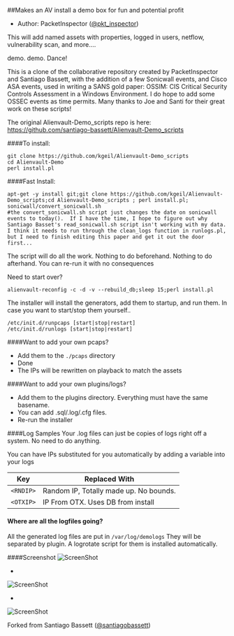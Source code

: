 ##Makes an AV install a demo box for fun and potential profit

- Author: PacketInspector ([@pkt_inspector](https://twitter.com/pkt_inspector))

This will add named assets with properties, logged in users, netflow, vulnerability scan, and more....

demo. demo. Dance!

This is a clone of the collaborative repository created by PacketInspector and Santiago Bassett, with the addition of a few Sonicwall events, and Cisco ASA events, used in writing a SANS gold paper: OSSIM: CIS Critical Security Controls Assessment in a Windows Environment.  I do hope to add some OSSEC events as time permits.  Many thanks to Joe and Santi for their great work on these scripts!

The original Alienvault-Demo_scripts repo is here:  https://github.com/santiago-bassett/Alienvault-Demo_scripts

####To install:

```
git clone https://github.com/kgeil/Alienvault-Demo_scripts
cd Alienvault-Demo
perl install.pl
```
####Fast Install:
```
apt-get -y install git;git clone https://github.com/kgeil/Alienvault-Demo_scripts;cd Alienvault-Demo_scripts ; perl install.pl; sonicwall/convert_sonicwall.sh 
#the convert_sonicwall.sh script just changes the date on sonicwall events to today().  If I have the time, I hope to figure out why Santiago Basset's read_sonicwall.sh script isn't working with my data.  I think it needs to run through the clean_logs function in runlogs.pl, but I need to finish editing this paper and get it out the door first...
```

The script will do all the work. Nothing to do beforehand. Nothing to do afterhand.
You can re-run it with no consequences

Need to start over?

```
alienvault-reconfig -c -d -v --rebuild_db;sleep 15;perl install.pl
```

The installer will install the generators, add them to startup, and run them.  In case you want to start/stop them yourself..

```
/etc/init.d/runpcaps [start|stop|restart]
/etc/init.d/runlogs [start|stop|restart]
```
####Want to add your own pcaps?

- Add them to the `./pcaps` directory
- Done
- The IPs will be rewritten on playback to match the assets

####Want to add your own plugins/logs?
- Add them to the plugins directory.  Everything must have the same basename.  
- You can add .sql/.log/.cfg files.
- Re-run the installer

####Log Samples
Your .log files can just be copies of logs right off a system.  No need to do anything.

You can have IPs substituted for you automatically by adding a variable into your logs

**Key** | **Replaced With**
--- | ---
`<RNDIP>` | Random IP, Totally made up. No bounds.
`<OTXIP>` | IP From OTX.  Uses DB from install

#### Where are all the logfiles going?
All the generated log files are put in
`/var/log/demologs`
They will be separated by plugin.  A logrotate script for them is installed automatically. 

####Screenshot
![ScreenShot](https://raw.githubusercontent.com/packetinspector/Alienvault-Demo/master/screenshots/image1.png)

-

![ScreenShot](https://raw.githubusercontent.com/packetinspector/Alienvault-Demo/master/screenshots/image2.png)

-

![ScreenShot](https://raw.githubusercontent.com/packetinspector/Alienvault-Demo/master/screenshots/image6.png)


Forked from Santiago Bassett ([@santiagobassett](https://twitter.com/santiagobassett))

